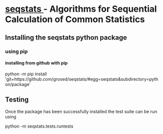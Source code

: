 # <u> seqstats </u> - Algorithms for Sequential Calculation of Common Statistics </u>

## Installing the seqstats python package

### using pip

#### installing from github with pip

python -m pip install 'git+https<area>://github.com/grosed/seqstats/#egg=seqstats&subdirectory=python/package'

## Testing

Once the package has been successfully installed the test suite can be run using

python -m seqstats.tests.runtests
